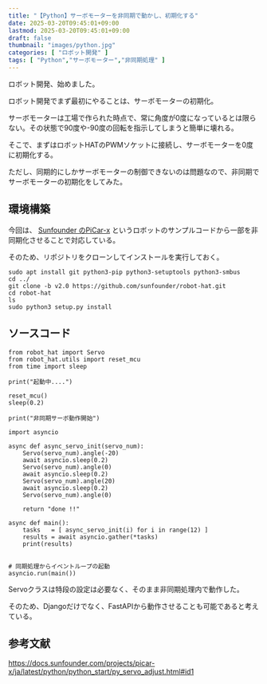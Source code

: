 ```yaml
---
title: "【Python】サーボモーターを非同期で動かし、初期化する"
date: 2025-03-20T09:45:01+09:00
lastmod: 2025-03-20T09:45:01+09:00
draft: false
thumbnail: "images/python.jpg"
categories: [ "ロボット開発" ]
tags: [ "Python","サーボモーター","非同期処理" ]
---
```



ロボット開発、始めました。

ロボット開発でまず最初にやることは、サーボモーターの初期化。

サーボモーターは工場で作られた時点で、常に角度が0度になっているとは限らない。その状態で90度や-90度の回転を指示してしまうと簡単に壊れる。

そこで、まずはロボットHATのPWMソケットに接続し、サーボモーターを0度に初期化する。

ただし、同期的にしかサーボモーターの制御できないのは問題なので、非同期でサーボモーターの初期化をしてみた。

## 環境構築

今回は、 [Sunfounder のPiCar-x](https://www.amazon.co.jp/dp/B0CGLPF29H/?tag=m68371ti-22) というロボットのサンプルコードから一部を非同期化させることで対応している。

そのため、リポジトリをクローンしてインストールを実行しておく。

```
sudo apt install git python3-pip python3-setuptools python3-smbus
cd ../
git clone -b v2.0 https://github.com/sunfounder/robot-hat.git
cd robot-hat
ls
sudo python3 setup.py install
```

## ソースコード

```
from robot_hat import Servo
from robot_hat.utils import reset_mcu
from time import sleep

print("起動中....")

reset_mcu()
sleep(0.2)

print("非同期サーボ動作開始")

import asyncio

async def async_servo_init(servo_num):
    Servo(servo_num).angle(-20)
    await asyncio.sleep(0.2)
    Servo(servo_num).angle(0)
    await asyncio.sleep(0.2)
    Servo(servo_num).angle(20)
    await asyncio.sleep(0.2)
    Servo(servo_num).angle(0)

    return "done !!"

async def main():
    tasks   = [ async_servo_init(i) for i in range(12) ]
    results = await asyncio.gather(*tasks)
    print(results)


# 同期処理からイベントループの起動
asyncio.run(main())
```

Servoクラスは特段の設定は必要なく、そのまま非同期処理内で動作した。

そのため、Djangoだけでなく、FastAPIから動作させることも可能であると考えている。


## 参考文献

https://docs.sunfounder.com/projects/picar-x/ja/latest/python/python_start/py_servo_adjust.html#id1
